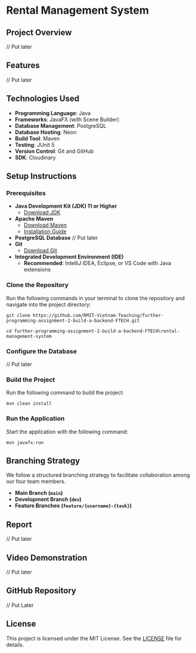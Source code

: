 # Rental Management System

## Project Overview
// Put later

## Features
// Put later

## Technologies Used

- **Programming Language**: Java
- **Frameworks**: JavaFX (with Scene Builder)
- **Database Management**: PostgreSQL 
- **Database Hosting**: Neon 
- **Build Tool**: Maven
- **Testing**: JUnit 5
- **Version Control**: Git and GitHub
- **SDK**: Cloudinary 

## Setup Instructions

### Prerequisites

- **Java Development Kit (JDK) 11 or Higher**
  - [Download JDK](https://www.oracle.com/java/technologies/javase-jdk11-downloads.html)
- **Apache Maven**
  - [Download Maven](https://maven.apache.org/download.cgi)
  - [Installation Guide](https://maven.apache.org/install.html)
- **PostgreSQL Database** // Put later
- **Git**
  - [Download Git](https://git-scm.com/downloads)
- **Integrated Development Environment (IDE)**
  - **Recommended**: IntelliJ IDEA, Eclipse, or VS Code with Java extensions

### Clone the Repository

Run the following commands in your terminal to clone the repository and navigate into the project directory:

`git clone https://github.com/RMIT-Vietnam-Teaching/further-programming-assignment-2-build-a-backend-FTECH.git`

`cd further-programming-assignment-2-build-a-backend-FTECH\rental-management-system`

### Configure the Database
// Put later

### Build the Project

Run the following command to build the project:

`mvn clean install`

### Run the Application

Start the application with the following command:

`mvn javafx:run`

## Branching Strategy

We follow a structured branching strategy to facilitate collaboration among our four team members.

- **Main Branch (`main`)**
- **Development Branch (`dev`)**
- **Feature Branches (`feature/{username}-{task}`)**


## Report
// Put later

## Video Demonstration

// Put later

## GitHub Repository

// Put Later

## License

This project is licensed under the MIT License. See the [LICENSE](LICENSE) file for details.
